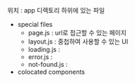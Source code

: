 위치 : app 디렉토리 하위에 있는 파일 
- special files  
	- page.js : url로 접근할 수 있는 페이지
	- layout.js : 중첩하여 사용할 수 있는 UI 
	- loading.js : 
	- error.js : 
	- not-found.js : 
- colocated components
